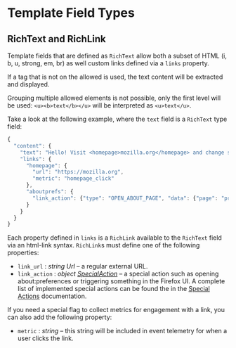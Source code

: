 # Template Field Types

## RichText and RichLink

Template fields that are defined as `RichText` allow both a subset of HTML (i, b, u, strong, em, br) as well custom links defined via a `links` property.

If a tag that is not on the allowed is used, the text content will be extracted and displayed.

Grouping multiple allowed elements is not possible, only the first level will be used: `<u><b>text</b></u>` will be interpreted as `<u>text</u>`.

Take a look at the following example, where the `text` field is a `RichText` type field:

```js
{
  "content": {
    "text": "Hello! Visit <homepage>mozilla.org</homepage> and change some <aboutprefs>prefs</aboutprefs>!"
    "links": {
      "homepage": {
        "url": "https://mozilla.org",
        "metric": "homepage_click"
      },
      "aboutprefs": {
        "link_action": {"type": "OPEN_ABOUT_PAGE", "data": {"page": "preferences"}}
      }
    }
  }
}
```

Each property defined in `links` is a `RichLink` available to the `RichText` field via an html-link syntax. `RichLink`s must define one of the following properties:

* `link_url` : *string Url* – a regular external URL.
* `link_action` : *object [SpecialAction](./special-actions.md)* – a special action such as opening about:preferences or triggering something in the Firefox UI. A complete list of implemented special actions can be found the in the [Special Actions](./special-actions.md) documentation.

If you need a special flag to collect metrics for engagement with a link, you can also add the following property:

* `metric` : *string* – this string will be included in event telemetry for when a user clicks the link.

